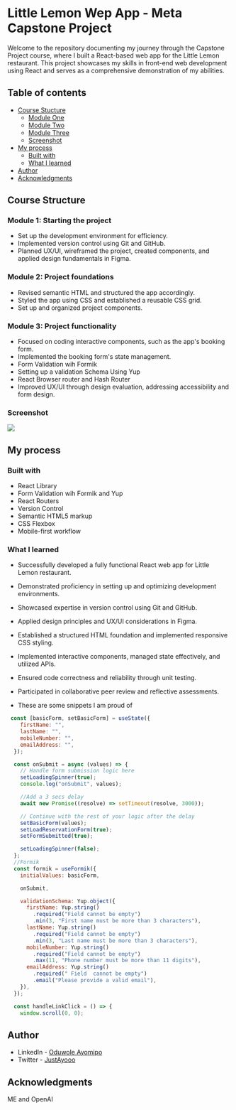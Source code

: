 # Little Lemon Wep App - Meta Capstone Project

Welcome to the repository documenting my journey through the Capstone Project course, where I built a React-based web app for the Little Lemon restaurant. This project showcases my skills in front-end web development using React and serves as a comprehensive demonstration of my abilities.

## Table of contents

- [Course Stucture](#course-structure)
  - [Module One](#module-one)
  - [Module Two](#module-two)
  - [Module Three](#module-three)
  - [Screenshot](#screenshot)
- [My process](#my-process)
  - [Built with](#built-with)
  - [What I learned](#what-i-learned)
- [Author](#author)
- [Acknowledgments](#acknowledgments)


## Course Structure

### Module 1: Starting the project
- Set up the development environment for efficiency.
- Implemented version control using Git and GitHub.
- Planned UX/UI, wireframed the project, created components, and applied design fundamentals in Figma.

### Module 2: Project foundations
- Revised semantic HTML and structured the app accordingly.
- Styled the app using CSS and established a reusable CSS grid.
- Set up and organized project components.

### Module 3: Project functionality
- Focused on coding interactive components, such as the app's booking form.
- Implemented the booking form's state management.
- Form Validation wih Formik
- Setting up a validation Schema Using Yup
- React Browser router and Hash Router
- Improved UX/UI through design evaluation, addressing accessibility and form design.

  
### Screenshot

![](https://github.com/oduwole-ayomipo//Screenshot.png)


## My process

### Built with
- React Library
- Form Validation wih Formik and Yup
- React Routers
- Version Control
- Semantic HTML5 markup
- CSS Flexbox
- Mobile-first workflow


### What I learned

- Successfully developed a fully functional React web app for Little Lemon restaurant.
- Demonstrated proficiency in setting up and optimizing development environments.
- Showcased expertise in version control using Git and GitHub.
- Applied design principles and UX/UI considerations in Figma.
- Established a structured HTML foundation and implemented responsive CSS styling.
- Implemented interactive components, managed state effectively, and utilized APIs.
- Ensured code correctness and reliability through unit testing.
- Participated in collaborative peer review and reflective assessments.

- These are some snippets I am proud of

```js
 const [basicForm, setBasicForm] = useState({
    firstName: "",
    lastName: "",
    mobileNumber: "",
    emailAddress: "",
  });

  const onSubmit = async (values) => {
    // Handle form submission logic here
    setLoadingSpinner(true);
    console.log("onSubmit", values);

    //Add a 3 secs delay
    await new Promise((resolve) => setTimeout(resolve, 3000));

    // Continue with the rest of your logic after the delay
    setBasicForm(values);
    setLoadReservationForm(true);
    setFormSubmitted(true);

    setLoadingSpinner(false);
  };
  //Formik
  const formik = useFormik({
    initialValues: basicForm,

    onSubmit,

    validationSchema: Yup.object({
      firstName: Yup.string()
        .required("Field cannot be empty")
        .min(3, "First name must be more than 3 characters"),
      lastName: Yup.string()
        .required("Field cannot be empty")
        .min(3, "Last name must be more than 3 characters"),
      mobileNumber: Yup.string()
        .required("Field cannot be empty")
        .max(11, "Phone number must be more than 11 digits"),
      emailAddress: Yup.string()
        .required(" Field  cannot be empty")
        .email("Please provide a valid email"),
    }),
  });

  const handleLinkClick = () => {
    window.scroll(0, 0);
```


## Author

- LinkedIn - [Oduwole Ayomipo]([https://www.frontendmentor.io/profile/oduwoleayomipo](https://www.linkedin.com/in/oduwole-ayomipo/))
- Twitter - [JustAyooo](https://www.twitter.com/ayooo.eth)


## Acknowledgments
ME and OpenAI
